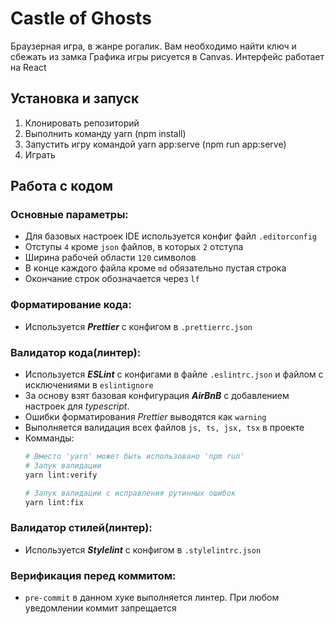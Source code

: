# Castle of Ghosts

Браузерная игра, в жанре рогалик. Вам необходимо найти ключ и сбежать из замка
Графика игры рисуется в Canvas. Интерфейс работает на React

## Установка и запуск
1. Клонировать репозиторий
2. Выполнить команду yarn (npm install)
3. Запустить игру командой yarn app:serve (npm run app:serve)
4. Играть

## Работа с кодом
### Основные параметры:
-   Для базовых настроек IDE используется конфиг файл `.editorconfig`
-   Отступы `4` кроме `json` файлов, в которых `2` отступа
-   Ширина рабочей области `120` символов
-   В конце каждого файла кроме `md` обязательно пустая строка
-   Окончание строк обозначается через `lf`
### Форматирование кода:
-   Используется __*Prettier*__ с конфигом в `.prettierrc.json`
### Валидатор кода(линтер):
-   Используется __*ESLint*__ с конфигами в файле `.eslintrc.json` и файлом с исключениями в `eslintignore`
-   За основу взят базовая конфигурация __*AirBnB*__ с добавлением настроек для *typescript*.
-   Ошибки форматирования *Prettier* выводятся как `warning`
-   Выполняется валидация всех файлов `js, ts, jsx, tsx` в проекте
-   Комманды:
    ```bash
    # Вместо 'yarn' может быть использовано 'npm run'
    # Запук валидации
    yarn lint:verify

    # Запук валидации с исправления рутинных ошибок
    yarn lint:fix
    ```
### Валидатор стилей(линтер):
-   Используется __*Stylelint*__ с конфигом в `.stylelintrc.json`
### Верификация перед коммитом:
-   `pre-commit` в данном хуке выполняется линтер. При любом уведомлении коммит запрещается